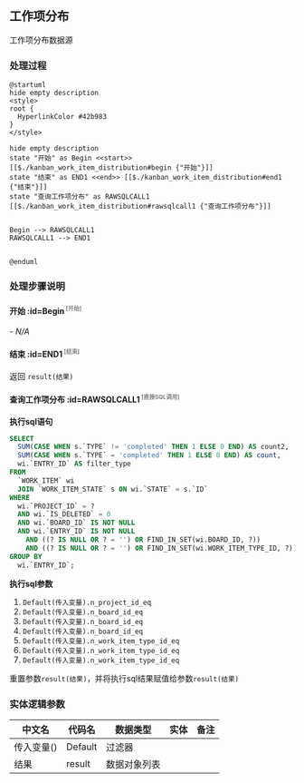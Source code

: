 ## 工作项分布 <!-- {docsify-ignore-all} -->

   工作项分布数据源

### 处理过程

```plantuml
@startuml
hide empty description
<style>
root {
  HyperlinkColor #42b983
}
</style>

hide empty description
state "开始" as Begin <<start>> [[$./kanban_work_item_distribution#begin {"开始"}]]
state "结束" as END1 <<end>> [[$./kanban_work_item_distribution#end1 {"结束"}]]
state "查询工作项分布" as RAWSQLCALL1  [[$./kanban_work_item_distribution#rawsqlcall1 {"查询工作项分布"}]]


Begin --> RAWSQLCALL1
RAWSQLCALL1 --> END1


@enduml
```


### 处理步骤说明

#### 开始 :id=Begin<sup class="footnote-symbol"> <font color=gray size=1>[开始]</font></sup>



*- N/A*
#### 结束 :id=END1<sup class="footnote-symbol"> <font color=gray size=1>[结束]</font></sup>



返回 `result(结果)`

#### 查询工作项分布 :id=RAWSQLCALL1<sup class="footnote-symbol"> <font color=gray size=1>[直接SQL调用]</font></sup>



<p class="panel-title"><b>执行sql语句</b></p>

```sql
SELECT
  SUM(CASE WHEN s.`TYPE` != 'completed' THEN 1 ELSE 0 END) AS count2,
  SUM(CASE WHEN s.`TYPE` = 'completed' THEN 1 ELSE 0 END) AS count,
  wi.`ENTRY_ID` AS filter_type
FROM
  `WORK_ITEM` wi
  JOIN `WORK_ITEM_STATE` s ON wi.`STATE` = s.`ID`
WHERE
  wi.`PROJECT_ID` = ?
  AND wi.`IS_DELETED` = 0
  AND wi.`BOARD_ID` IS NOT NULL
  AND wi.`ENTRY_ID` IS NOT NULL
	AND ((? IS NULL OR ? = '') OR FIND_IN_SET(wi.BOARD_ID, ?))
	AND ((? IS NULL OR ? = '') OR FIND_IN_SET(wi.WORK_ITEM_TYPE_ID, ?))
GROUP BY
  wi.`ENTRY_ID`;
```

<p class="panel-title"><b>执行sql参数</b></p>

1. `Default(传入变量).n_project_id_eq`
2. `Default(传入变量).n_board_id_eq`
3. `Default(传入变量).n_board_id_eq`
4. `Default(传入变量).n_board_id_eq`
5. `Default(传入变量).n_work_item_type_id_eq`
6. `Default(传入变量).n_work_item_type_id_eq`
7. `Default(传入变量).n_work_item_type_id_eq`

重置参数`result(结果)`，并将执行sql结果赋值给参数`result(结果)`



### 实体逻辑参数

|    中文名   |    代码名    |  数据类型    |  实体   |备注 |
| --------| --------| -------- | -------- | --------   |
|传入变量(<i class="fa fa-check"/></i>)|Default|过滤器|||
|结果|result|数据对象列表|||
